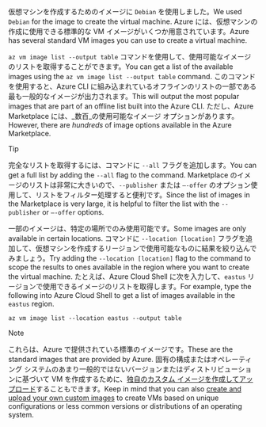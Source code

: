 <span data-ttu-id="9d78b-101">仮想マシンを作成するためのイメージに `Debian` を使用しました。</span><span class="sxs-lookup"><span data-stu-id="9d78b-101">We used `Debian` for the image to create the virtual machine.</span></span> <span data-ttu-id="9d78b-102">Azure には、仮想マシンの作成に使用できる標準的な VM イメージがいくつか用意されています。</span><span class="sxs-lookup"><span data-stu-id="9d78b-102">Azure has several standard VM images you can use to create a virtual machine.</span></span> 

<span data-ttu-id="9d78b-103">`az vm image list --output table` コマンドを使用して、使用可能なイメージのリストを取得することができます。</span><span class="sxs-lookup"><span data-stu-id="9d78b-103">You can get a list of the available images using the `az vm image list --output table` command.</span></span> <span data-ttu-id="9d78b-104">このコマンドを使用すると、Azure CLI に組み込まれているオフラインのリストの一部である最も一般的なイメージが出力されます。</span><span class="sxs-lookup"><span data-stu-id="9d78b-104">This will output the most popular images that are part of an offline list built into the Azure CLI.</span></span> <span data-ttu-id="9d78b-105">ただし、Azure Marketplace には、_数百_の使用可能なイメージ オプションがあります。</span><span class="sxs-lookup"><span data-stu-id="9d78b-105">However, there are _hundreds_ of image options available in the Azure Marketplace.</span></span> 

> [!TIP]
> <span data-ttu-id="9d78b-106">完全なリストを取得するには、コマンドに `--all` フラグを追加します。</span><span class="sxs-lookup"><span data-stu-id="9d78b-106">You can get a full list by adding the `--all` flag to the command.</span></span> <span data-ttu-id="9d78b-107">Marketplace のイメージのリストは非常に大きいので、`--publisher` または `–-offer` のオプション使用して、リストをフィルター処理すると便利です。</span><span class="sxs-lookup"><span data-stu-id="9d78b-107">Since the list of images in the Marketplace is very large, it is helpful to filter the list with the `--publisher` or `–-offer` options.</span></span>

<span data-ttu-id="9d78b-108">一部のイメージは、特定の場所でのみ使用可能です。</span><span class="sxs-lookup"><span data-stu-id="9d78b-108">Some images are only available in certain locations.</span></span> <span data-ttu-id="9d78b-109">コマンドに `--location [location]` フラグを追加して、仮想マシンを作成するリージョンで使用可能なものに結果を絞り込んでみましょう。</span><span class="sxs-lookup"><span data-stu-id="9d78b-109">Try adding the `--location [location]` flag to the command to scope the results to ones available in the region where you want to create the virtual machine.</span></span> <span data-ttu-id="9d78b-110">たとえば、Azure Cloud Shell に次を入力して、`eastus` リージョンで使用できるイメージのリストを取得します。</span><span class="sxs-lookup"><span data-stu-id="9d78b-110">For example, type the following into Azure Cloud Shell to get a list of images available in the `eastus` region.</span></span>

```azurecli
az vm image list --location eastus --output table
```

> [!NOTE]
> <span data-ttu-id="9d78b-111">これらは、Azure で提供されている標準のイメージです。</span><span class="sxs-lookup"><span data-stu-id="9d78b-111">These are the standard images that are provided by Azure.</span></span> <span data-ttu-id="9d78b-112">固有の構成またはオペレーティング システムのあまり一般的ではないバージョンまたはディストリビューションに基づいて VM を作成するために、[独自のカスタム イメージを作成してアップロード](https://docs.microsoft.com/azure/virtual-machines/linux/tutorial-custom-images)することもできます。</span><span class="sxs-lookup"><span data-stu-id="9d78b-112">Keep in mind that you can also [create and upload your own custom images](https://docs.microsoft.com/azure/virtual-machines/linux/tutorial-custom-images) to create VMs based on unique configurations or less common versions or distributions of an operating system.</span></span>